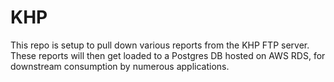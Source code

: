 # KHP

This repo is setup to pull down various reports from the KHP FTP server. These reports will then get loaded to a Postgres DB hosted on AWS RDS, for downstream consumption by numerous applications. 
